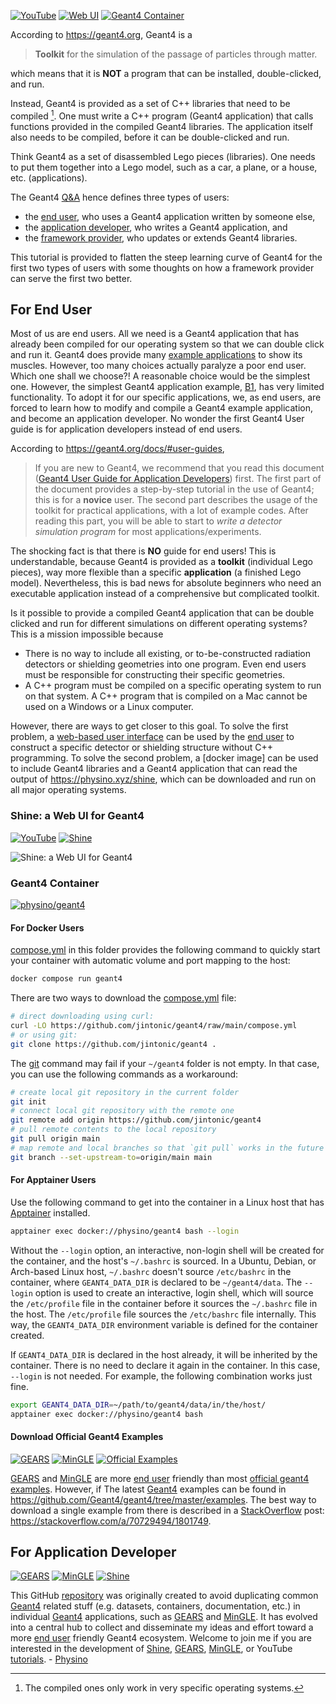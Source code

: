 [![YouTube](https://img.shields.io/badge/You-Tube-red?style=flat)](https://www.youtube.com/@physino)
[![Web UI](https://img.shields.io/badge/Web-UI-blue?style=flat)](#shine-a-web-ui-for-geant4)
[![Geant4 Container](https://img.shields.io/badge/Geant4-Container-green?style=flat)](#geant4-container)

According to <https://geant4.org>, Geant4 is a
> **Toolkit** for the simulation of the passage of particles through matter.

which means that it is **NOT** a program that can be installed, double-clicked, and run.

Instead, Geant4 is provided as a set of C++ libraries that need to be compiled [^1]. One must write a C++ program (Geant4 application) that calls functions provided in the compiled Geant4 libraries. The application itself also needs to be compiled, before it can be double-clicked and run.

[^1]: The compiled ones only work in very specific operating systems.

Think Geant4 as a set of disassembled Lego pieces (libraries). One needs to put them together into a Lego model, such as a car, a plane, or a house, etc. (applications).

The Geant4 [Q&A] hence defines three types of users:

- the [end user], who uses a Geant4 application written by someone else,
- the [application developer], who writes a Geant4 application, and
- the [framework provider], who updates or extends Geant4 libraries.

This tutorial is provided to flatten the steep learning curve of Geant4 for the first two types of users with some thoughts on how a framework provider can serve the first two better.

[Q&A]: https://geant4-userdoc.web.cern.ch/UsersGuides/IntroductionToGeant4/html/IntroductionToG4.html#software-knowledge-required-to-use-the-geant4-toolkit
[end user]: #for-end-user
[application developer]: #for-application-developer
[framework provider]: #for-framework-provider

## For End User

Most of us are end users. All we need is a Geant4 application that has already been compiled for our operating system so that we can double click and run it. Geant4 does provide many [example applications] to show its muscles. However, too many choices actually paralyze a poor end user. Which one shall we choose?! A reasonable choice would be the simplest one. However, the simplest Geant4 application example, [B1][], has very limited functionality. To adopt it for our specific applications, we, as end users, are forced to learn how to modify and compile a Geant4 example application, and become an application developer. No wonder the first Geant4 User guide is for application developers instead of end users.

[example applications]: https://geant4-userdoc.web.cern.ch/UsersGuides/ForApplicationDeveloper/html/Examples/examples.html
[B1]: https://geant4-userdoc.web.cern.ch/UsersGuides/ForApplicationDeveloper/html/Examples/BasicCodes.html#exmpbasic-b1

According to <https://geant4.org/docs/#user-guides>, 
> If you are new to Geant4, we recommend that you read this document ([Geant4 User Guide for Application Developers]) first. The first part of the document provides a step-by-step tutorial in the use of Geant4; this is for a **novice** user. The second part describes the usage of the toolkit for practical applications, with a lot of example codes. After reading this part, you will be able to start to *write a detector simulation program* for most applications/experiments.

[Geant4 User Guide for Application Developers]: https://geant4-userdoc.web.cern.ch/UsersGuides/ForApplicationDeveloper/html/index.html

The shocking fact is that there is **NO** guide for end users! This is understandable, because Geant4 is provided as a **toolkit** (individual Lego pieces), way more flexible than a specific **application** (a finished Lego model). Nevertheless, this is bad news for absolute beginners who need an executable application instead of a comprehensive but complicated toolkit.

Is it possible to provide a compiled Geant4 application that can be double clicked and run for different simulations on different operating systems? This is a mission impossible because

- There is no way to include all existing, or to-be-constructed radiation detectors or shielding geometries into one program. Even end users must be responsible for constructing their specific geometries.
- A C++ program must be compiled on a specific operating system to run on that system. A C++ program that is compiled on a Mac cannot be used on a Windows or a Linux computer.

However, there are ways to get closer to this goal. To solve the first problem, a [web-based user interface] can be used by the [end user] to construct a specific detector or shielding structure without C++ programming. To solve the second problem, a [docker image] can be used to include Geant4 libraries and a Geant4 application that can read the output of <https://physino.xyz/shine>, which can be downloaded and run on all major operating systems.

[web-based user interface]: #shine-a-web-ui-for-geant4

### Shine: a Web UI for Geant4

[![YouTube](https://img.shields.io/badge/You-Tube-red?style=flat)](https://www.youtube.com/@physino)
[![Shine](https://img.shields.io/badge/Shine-blue?style=flat)](https://physino.xyz/shine)

![Shine: a Web UI for Geant4](https://lh3.googleusercontent.com/d/1IYnxORUysfgw7ymhGuH_jlVCUpe2lsd-)

### Geant4 Container
[![physino/geant4](https://img.shields.io/badge/physino-geant4-blue?style=flat)](https://hub.docker.com/r/physino/geant4)

#### For Docker Users

[compose.yml](compose.yml) in this folder provides the following command to quickly start your container with automatic volume and port mapping to the host:

```sh
docker compose run geant4
```

There are two ways to download the [compose.yml](compose.yml) file:

```sh
# direct downloading using curl:
curl -LO https://github.com/jintonic/geant4/raw/main/compose.yml
# or using git:
git clone https://github.com/jintonic/geant4 .
```

The [git][] command may fail if your `~/geant4` folder is not empty. In that case, you can use the following commands as a workaround:

```sh
# create local git repository in the current folder
git init
# connect local git repository with the remote one
git remote add origin https://github.com/jintonic/geant4
# pull remote contents to the local repository
git pull origin main
# map remote and local branches so that `git pull` works in the future
git branch --set-upstream-to=origin/main main
```

#### For Apptainer Users

Use the following command to get into the container in a Linux host that has [Apptainer][] installed.

```sh
apptainer exec docker://physino/geant4 bash --login
```

Without the `--login` option, an interactive, non-login shell will be created for the container, and the host's `~/.bashrc` is sourced. In a Ubuntu, Debian, or Arch-based Linux host, `~/.bashrc` doesn't source `/etc/bashrc` in the container, where `GEANT4_DATA_DIR` is declared to be `~/geant4/data`. The `--login` option is used to create an interactive, login shell, which will source the `/etc/profile` file in the container before it sources the `~/.bashrc` file in the host. The `/etc/profile` file sources the `/etc/bashrc` file internally. This way, the `GEANT4_DATA_DIR` environment variable is defined for the container created.

If `GEANT4_DATA_DIR` is declared in the host already, it will be inherited by the container. There is no need to declare it again in the container. In this case, `--login` is not needed. For example, the following combination works just fine.

```sh
export GEANT4_DATA_DIR=~/path/to/geant4/data/in/the/host/
apptainer exec docker://physino/geant4 bash
```

#### Download Official Geant4 Examples

[![GEARS](https://img.shields.io/badge/GEARS-red?style=flat)](https://www.github.com/jintonic/gears)
[![MinGLE](https://img.shields.io/badge/MinGLE-blue?style=flat)](https://www.github.com/jintonic/mingle)
[![Official Examples](https://img.shields.io/badge/Official-Examples-green?style=flat)](https://github.com/Geant4/geant4/tree/master/examples)

[GEARS][] and [MinGLE][] are more [end user] friendly than most [official geant4 examples]. However, if  The latest [Geant4][] examples can be found in <https://github.com/Geant4/geant4/tree/master/examples>. The best way to download a single example from there is described in a [StackOverflow][] post: <https://stackoverflow.com/a/70729494/1801749>.

[official geant4 examples]: https://github.com/Geant4/geant4/tree/master/examples

## For Application Developer
[![GEARS](https://img.shields.io/badge/GEARS-red?style=flat)](https://www.github.com/jintonic/gears)
[![MinGLE](https://img.shields.io/badge/MinGLE-blue?style=flat)](https://www.github.com/jintonic/mingle)
[![Shine](https://img.shields.io/badge/Shine-yellow?style=flat)](https://www.github.com/jintonic/shine)

This GitHub [repository] was originally created to avoid duplicating common [Geant4][] related stuff (e.g. datasets, containers, documentation, etc.) in individual [Geant4][] applications, such as [GEARS][] and [MinGLE][]. It has evolved into a central hub to collect and disseminate my ideas and effort toward a more [end user] friendly Geant4 ecosystem. Welcome to join me if you are interested in the development of [Shine][], [GEARS][], [MinGLE][], or YouTube [tutorials][]. - [Physino][]

[StackOverflow]: https://stackoverflow.com
[git]: https://git-scm.com
[Apptainer]: https://apptainer.org
[Geant4]: https://geant4.org
[GEARS]: https://github.com/jintonic/gears
[MinGLE]: https://github.com/jintonic/mingle
[repository]: https://github.com/jintonic/geant4
[physino]: https://physino.xyz
[shine]: https://physino.xyz/shine
[image]: https://hub.docker.com/r/physino/geant4
[tutorials]: https://www.youtube.com/@physino
